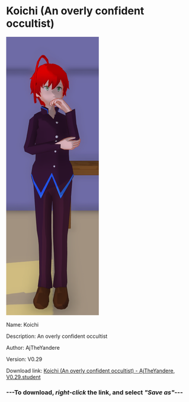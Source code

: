 # Koichi (An overly confident occultist)

<img src = "https://raw.githubusercontent.com/Arbiter1223/Daigaku-Gurashi-Custom-Students/master/Students/Files/Koichi%20(An%20overly%20confident%20occultist).png">

Name: Koichi

Description: An overly confident occultist

Author: AjTheYandere

Version: V0.29

Download link: <a href="https://raw.githubusercontent.com/Arbiter1223/Daigaku-Gurashi-Custom-Students/master/Students/Files/Koichi%20(An%20overly%20confident%20occultist)%20-%20AjTheYandere%2C%20V0.29.student">Koichi (An overly confident occultist) - AjTheYandere, V0.29.student</a>

### ---**To download, _right-click_ the link, and select _"Save as"_**---

